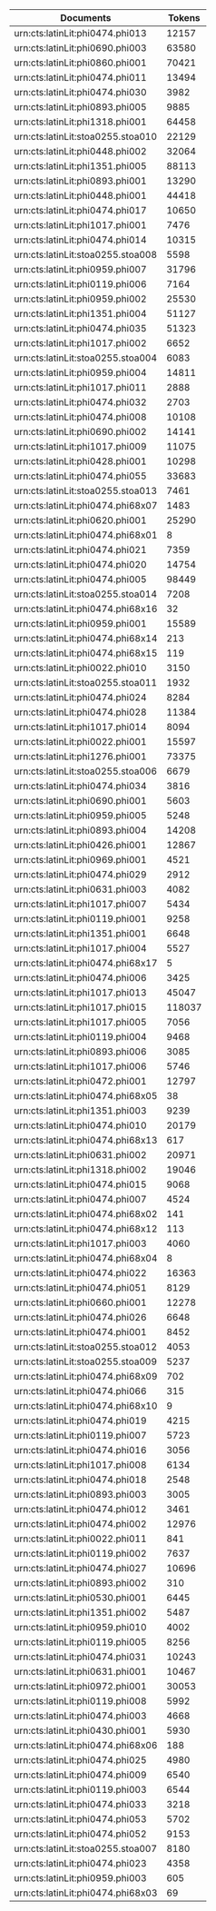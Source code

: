 | Documents                                                        | Tokens     |
| --                                                               | --         |
| urn:cts:latinLit:phi0474.phi013                                  | 12157      |
| urn:cts:latinLit:phi0690.phi003                                  | 63580      |
| urn:cts:latinLit:phi0860.phi001                                  | 70421      |
| urn:cts:latinLit:phi0474.phi011                                  | 13494      |
| urn:cts:latinLit:phi0474.phi030                                  | 3982       |
| urn:cts:latinLit:phi0893.phi005                                  | 9885       |
| urn:cts:latinLit:phi1318.phi001                                  | 64458      |
| urn:cts:latinLit:stoa0255.stoa010                                | 22129      |
| urn:cts:latinLit:phi0448.phi002                                  | 32064      |
| urn:cts:latinLit:phi1351.phi005                                  | 88113      |
| urn:cts:latinLit:phi0893.phi001                                  | 13290      |
| urn:cts:latinLit:phi0448.phi001                                  | 44418      |
| urn:cts:latinLit:phi0474.phi017                                  | 10650      |
| urn:cts:latinLit:phi1017.phi001                                  | 7476       |
| urn:cts:latinLit:phi0474.phi014                                  | 10315      |
| urn:cts:latinLit:stoa0255.stoa008                                | 5598       |
| urn:cts:latinLit:phi0959.phi007                                  | 31796      |
| urn:cts:latinLit:phi0119.phi006                                  | 7164       |
| urn:cts:latinLit:phi0959.phi002                                  | 25530      |
| urn:cts:latinLit:phi1351.phi004                                  | 51127      |
| urn:cts:latinLit:phi0474.phi035                                  | 51323      |
| urn:cts:latinLit:phi1017.phi002                                  | 6652       |
| urn:cts:latinLit:stoa0255.stoa004                                | 6083       |
| urn:cts:latinLit:phi0959.phi004                                  | 14811      |
| urn:cts:latinLit:phi1017.phi011                                  | 2888       |
| urn:cts:latinLit:phi0474.phi032                                  | 2703       |
| urn:cts:latinLit:phi0474.phi008                                  | 10108      |
| urn:cts:latinLit:phi0690.phi002                                  | 14141      |
| urn:cts:latinLit:phi1017.phi009                                  | 11075      |
| urn:cts:latinLit:phi0428.phi001                                  | 10298      |
| urn:cts:latinLit:phi0474.phi055                                  | 33683      |
| urn:cts:latinLit:stoa0255.stoa013                                | 7461       |
| urn:cts:latinLit:phi0474.phi68x07                                | 1483       |
| urn:cts:latinLit:phi0620.phi001                                  | 25290      |
| urn:cts:latinLit:phi0474.phi68x01                                | 8          |
| urn:cts:latinLit:phi0474.phi021                                  | 7359       |
| urn:cts:latinLit:phi0474.phi020                                  | 14754      |
| urn:cts:latinLit:phi0474.phi005                                  | 98449      |
| urn:cts:latinLit:stoa0255.stoa014                                | 7208       |
| urn:cts:latinLit:phi0474.phi68x16                                | 32         |
| urn:cts:latinLit:phi0959.phi001                                  | 15589      |
| urn:cts:latinLit:phi0474.phi68x14                                | 213        |
| urn:cts:latinLit:phi0474.phi68x15                                | 119        |
| urn:cts:latinLit:phi0022.phi010                                  | 3150       |
| urn:cts:latinLit:stoa0255.stoa011                                | 1932       |
| urn:cts:latinLit:phi0474.phi024                                  | 8284       |
| urn:cts:latinLit:phi0474.phi028                                  | 11384      |
| urn:cts:latinLit:phi1017.phi014                                  | 8094       |
| urn:cts:latinLit:phi0022.phi001                                  | 15597      |
| urn:cts:latinLit:phi1276.phi001                                  | 73375      |
| urn:cts:latinLit:stoa0255.stoa006                                | 6679       |
| urn:cts:latinLit:phi0474.phi034                                  | 3816       |
| urn:cts:latinLit:phi0690.phi001                                  | 5603       |
| urn:cts:latinLit:phi0959.phi005                                  | 5248       |
| urn:cts:latinLit:phi0893.phi004                                  | 14208      |
| urn:cts:latinLit:phi0426.phi001                                  | 12867      |
| urn:cts:latinLit:phi0969.phi001                                  | 4521       |
| urn:cts:latinLit:phi0474.phi029                                  | 2912       |
| urn:cts:latinLit:phi0631.phi003                                  | 4082       |
| urn:cts:latinLit:phi1017.phi007                                  | 5434       |
| urn:cts:latinLit:phi0119.phi001                                  | 9258       |
| urn:cts:latinLit:phi1351.phi001                                  | 6648       |
| urn:cts:latinLit:phi1017.phi004                                  | 5527       |
| urn:cts:latinLit:phi0474.phi68x17                                | 5          |
| urn:cts:latinLit:phi0474.phi006                                  | 3425       |
| urn:cts:latinLit:phi1017.phi013                                  | 45047      |
| urn:cts:latinLit:phi1017.phi015                                  | 118037     |
| urn:cts:latinLit:phi1017.phi005                                  | 7056       |
| urn:cts:latinLit:phi0119.phi004                                  | 9468       |
| urn:cts:latinLit:phi0893.phi006                                  | 3085       |
| urn:cts:latinLit:phi1017.phi006                                  | 5746       |
| urn:cts:latinLit:phi0472.phi001                                  | 12797      |
| urn:cts:latinLit:phi0474.phi68x05                                | 38         |
| urn:cts:latinLit:phi1351.phi003                                  | 9239       |
| urn:cts:latinLit:phi0474.phi010                                  | 20179      |
| urn:cts:latinLit:phi0474.phi68x13                                | 617        |
| urn:cts:latinLit:phi0631.phi002                                  | 20971      |
| urn:cts:latinLit:phi1318.phi002                                  | 19046      |
| urn:cts:latinLit:phi0474.phi015                                  | 9068       |
| urn:cts:latinLit:phi0474.phi007                                  | 4524       |
| urn:cts:latinLit:phi0474.phi68x02                                | 141        |
| urn:cts:latinLit:phi0474.phi68x12                                | 113        |
| urn:cts:latinLit:phi1017.phi003                                  | 4060       |
| urn:cts:latinLit:phi0474.phi68x04                                | 8          |
| urn:cts:latinLit:phi0474.phi022                                  | 16363      |
| urn:cts:latinLit:phi0474.phi051                                  | 8129       |
| urn:cts:latinLit:phi0660.phi001                                  | 12278      |
| urn:cts:latinLit:phi0474.phi026                                  | 6648       |
| urn:cts:latinLit:phi0474.phi001                                  | 8452       |
| urn:cts:latinLit:stoa0255.stoa012                                | 4053       |
| urn:cts:latinLit:stoa0255.stoa009                                | 5237       |
| urn:cts:latinLit:phi0474.phi68x09                                | 702        |
| urn:cts:latinLit:phi0474.phi066                                  | 315        |
| urn:cts:latinLit:phi0474.phi68x10                                | 9          |
| urn:cts:latinLit:phi0474.phi019                                  | 4215       |
| urn:cts:latinLit:phi0119.phi007                                  | 5723       |
| urn:cts:latinLit:phi0474.phi016                                  | 3056       |
| urn:cts:latinLit:phi1017.phi008                                  | 6134       |
| urn:cts:latinLit:phi0474.phi018                                  | 2548       |
| urn:cts:latinLit:phi0893.phi003                                  | 3005       |
| urn:cts:latinLit:phi0474.phi012                                  | 3461       |
| urn:cts:latinLit:phi0474.phi002                                  | 12976      |
| urn:cts:latinLit:phi0022.phi011                                  | 841        |
| urn:cts:latinLit:phi0119.phi002                                  | 7637       |
| urn:cts:latinLit:phi0474.phi027                                  | 10696      |
| urn:cts:latinLit:phi0893.phi002                                  | 310        |
| urn:cts:latinLit:phi0530.phi001                                  | 6445       |
| urn:cts:latinLit:phi1351.phi002                                  | 5487       |
| urn:cts:latinLit:phi0959.phi010                                  | 4002       |
| urn:cts:latinLit:phi0119.phi005                                  | 8256       |
| urn:cts:latinLit:phi0474.phi031                                  | 10243      |
| urn:cts:latinLit:phi0631.phi001                                  | 10467      |
| urn:cts:latinLit:phi0972.phi001                                  | 30053      |
| urn:cts:latinLit:phi0119.phi008                                  | 5992       |
| urn:cts:latinLit:phi0474.phi003                                  | 4668       |
| urn:cts:latinLit:phi0430.phi001                                  | 5930       |
| urn:cts:latinLit:phi0474.phi68x06                                | 188        |
| urn:cts:latinLit:phi0474.phi025                                  | 4980       |
| urn:cts:latinLit:phi0474.phi009                                  | 6540       |
| urn:cts:latinLit:phi0119.phi003                                  | 6544       |
| urn:cts:latinLit:phi0474.phi033                                  | 3218       |
| urn:cts:latinLit:phi0474.phi053                                  | 5702       |
| urn:cts:latinLit:phi0474.phi052                                  | 9153       |
| urn:cts:latinLit:stoa0255.stoa007                                | 8180       |
| urn:cts:latinLit:phi0474.phi023                                  | 4358       |
| urn:cts:latinLit:phi0959.phi003                                  | 605        |
| urn:cts:latinLit:phi0474.phi68x03                                | 69         |
